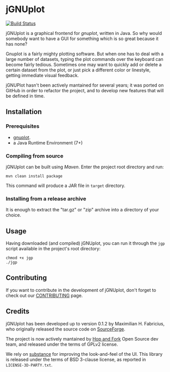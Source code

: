 # jGNUplot #
[![Build Status](https://travis-ci.org/hopandfork/jgnuplot.svg?branch=master)](https://travis-ci.org/hopandfork/jgnuplot)

jGNUplot is a graphical frontend for *gnuplot*, written in Java. So why would
somebody want to have a GUI for something which is so great because it has
none?

Gnuplot is a fairly mighty plotting software. But when one has to deal with a
large number of datasets, typing the plot commands over the keyboard
can become fairly tedious. 
Sometimes one may want to quickly add or delete a certain dataset from the
plot, or just pick a different color or linestyle, getting immediate visual
feedback.

jGNUPlot hasn't been actively mantained for several years; it was ported
on GitHub in order to refactor the project, and to develop new
features that will be defined in time. 

## Installation ##
### Prerequisites ###
- [gnuplot](http://www.gnuplot.info).
- a Java Runtime Environment (7+)

### Compiling from source  ###
jGNUplot can be built using *Maven*. Enter the project root directory and run:

	mvn clean install package

This command will produce a JAR file in `target` directory.

### Installing from a release archive ###
It is enough to extract the "tar.gz" or "zip" archive into a directory of your choice.

## Usage ##
Having downloaded (and compiled) jGNUplot, you can run it through the `jgp`
script available in the project's root directory:

	chmod +x jgp
	./jgp


## Contributing ##
If you want to contribute in the development of jGNUplot, don't forget to check
out our [CONTRIBUTING](https://github.com/hopandfork/jgnuplot/blob/master/CONTRIBUTING.md)
page.

## Credits ##
jGNUplot has been developed up to version 0.1.2 by Maximilian H. Fabricius, who
originally released the source code on
[SourceForge](http://jgp.sourceforge.net).

The project is now actively mantained by 
[Hop and Fork](https://www.hopandfork.org) Open Source dev team, and released
under the terms of GPLv2 license.

We rely on [substance](https://github.com/kirill-grouchnikov/substance) for
improving the look-and-feel of the UI. This library is released under the terms of
 BSD 3-clause license, as reported in `LICENSE-3D-PARTY.txt`.
